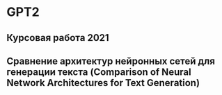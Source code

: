 # GPT2
## Курсовая работа 2021
## Сравнение архитектур нейронных сетей для генерации текста (Comparison of Neural Network Architectures for Text Generation) 
